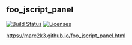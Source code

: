## foo_jscript_panel

[![Build Status](https://dev.azure.com/marc2k3/fb2k/_apis/build/status/marc2k3.foo_jscript_panel?branchName=master)](https://dev.azure.com/marc2k3/fb2k/_build/latest?definitionId=9&branchName=master) [![Licenses](https://img.shields.io/badge/license-MIT-brightgreen)](component/licenses)

https://marc2k3.github.io/foo_jscript_panel.html
